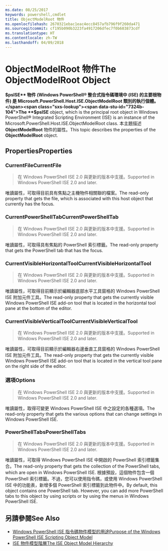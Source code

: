 ```yaml
---
ms.date: 08/25/2017
keywords: powershell,cmdlet
title: ObjectModelRoot 物件
ms.openlocfilehash: 2670321ebac1eac4ecc8457afb796f9f260da471
ms.sourcegitcommit: cf195b090b3223fa4917206dfec7f0b603873cdf
ms.translationtype: HT
ms.contentlocale: zh-TW
ms.lasthandoff: 04/09/2018
---
```

# <a name="the-objectmodelroot-object"></a><span data-ttu-id="7324b-103">ObjectModelRoot 物件</span><span class="sxs-lookup"><span data-stu-id="7324b-103">The ObjectModelRoot Object</span></span>

<span data-ttu-id="7324b-104">**$psISE** 物件 (Windows PowerShell® 整合式指令碼環境中 (ISE) 的主要根物件) 是 Microsoft.PowerShell.Host.ISE.ObjectModelRoot 類別的執行個體。</span><span class="sxs-lookup"><span data-stu-id="7324b-104">The **$psISE** object, which is the principal root object in Windows PowerShell® Integrated Scripting Environment (ISE) is an instance of the Microsoft.PowerShell.Host.ISE.ObjectModelRoot class.</span></span>
<span data-ttu-id="7324b-105">本主題描述 **ObjectModelRoot** 物件的屬性。</span><span class="sxs-lookup"><span data-stu-id="7324b-105">This topic describes the properties of the **ObjectModelRoot** object.</span></span>

## <a name="properties"></a><span data-ttu-id="7324b-106">Properties</span><span class="sxs-lookup"><span data-stu-id="7324b-106">Properties</span></span>

### <a name="currentfile"></a><span data-ttu-id="7324b-107">CurrentFile</span><span class="sxs-lookup"><span data-stu-id="7324b-107">CurrentFile</span></span>

> <span data-ttu-id="7324b-108">在 Windows PowerShell ISE 2.0 與更新的版本中支援。</span><span class="sxs-lookup"><span data-stu-id="7324b-108">Supported in Windows PowerShell ISE 2.0 and later.</span></span>

<span data-ttu-id="7324b-109">唯讀屬性，可取得目前具有焦點之主機物件相關聯的檔案。</span><span class="sxs-lookup"><span data-stu-id="7324b-109">The read-only property that gets the file, which is associated with this host object that currently has the focus.</span></span>

### <a name="currentpowershelltab"></a><span data-ttu-id="7324b-110">CurrentPowerShellTab</span><span class="sxs-lookup"><span data-stu-id="7324b-110">CurrentPowerShellTab</span></span>

> <span data-ttu-id="7324b-111">在 Windows PowerShell ISE 2.0 與更新的版本中支援。</span><span class="sxs-lookup"><span data-stu-id="7324b-111">Supported in Windows PowerShell ISE 2.0 and later.</span></span>

<span data-ttu-id="7324b-112">唯讀屬性，可取得具有焦點的 PowerShell 索引標籤。</span><span class="sxs-lookup"><span data-stu-id="7324b-112">The read-only property that gets the PowerShell tab that has the focus.</span></span>

### <a name="currentvisiblehorizontaltool"></a><span data-ttu-id="7324b-113">CurrentVisibleHorizontalTool</span><span class="sxs-lookup"><span data-stu-id="7324b-113">CurrentVisibleHorizontalTool</span></span>

> <span data-ttu-id="7324b-114">在 Windows PowerShell ISE 2.0 與更新的版本中支援。</span><span class="sxs-lookup"><span data-stu-id="7324b-114">Supported in Windows PowerShell ISE 2.0 and later.</span></span>

<span data-ttu-id="7324b-115">唯讀屬性，可取得目前顯示於編輯器底部水平工具窗格的 Windows PowerShell ISE 附加元件工具。</span><span class="sxs-lookup"><span data-stu-id="7324b-115">The read-only property that gets the currently visible Windows PowerShell ISE add-on tool that is located in the horizontal tool pane at the bottom of the editor.</span></span>

### <a name="currentvisibleverticaltool"></a><span data-ttu-id="7324b-116">CurrentVisibleVerticalTool</span><span class="sxs-lookup"><span data-stu-id="7324b-116">CurrentVisibleVerticalTool</span></span>

> <span data-ttu-id="7324b-117">在 Windows PowerShell ISE 2.0 與更新的版本中支援。</span><span class="sxs-lookup"><span data-stu-id="7324b-117">Supported in Windows PowerShell ISE 2.0 and later.</span></span>

<span data-ttu-id="7324b-118">唯讀屬性，可取得目前顯示於編輯器右邊垂直工具窗格的 Windows PowerShell ISE 附加元件工具。</span><span class="sxs-lookup"><span data-stu-id="7324b-118">The read-only property that gets the currently visible Windows PowerShell ISE add-on tool that is located in the vertical tool pane on the right side of the editor.</span></span>

### <a name="options"></a><span data-ttu-id="7324b-119">選項</span><span class="sxs-lookup"><span data-stu-id="7324b-119">Options</span></span>

> <span data-ttu-id="7324b-120">在 Windows PowerShell ISE 2.0 與更新的版本中支援。</span><span class="sxs-lookup"><span data-stu-id="7324b-120">Supported in Windows PowerShell ISE 2.0 and later.</span></span>

<span data-ttu-id="7324b-121">唯讀屬性，取得可變更 Windows PowerShell ISE 中之設定的各種選項。</span><span class="sxs-lookup"><span data-stu-id="7324b-121">The read-only property that gets the various options that can change settings in Windows PowerShell ISE.</span></span>

### <a name="powershelltabs"></a><span data-ttu-id="7324b-122">PowerShellTabs</span><span class="sxs-lookup"><span data-stu-id="7324b-122">PowerShellTabs</span></span>

> <span data-ttu-id="7324b-123">在 Windows PowerShell ISE 2.0 與更新的版本中支援。</span><span class="sxs-lookup"><span data-stu-id="7324b-123">Supported in Windows PowerShell ISE 2.0 and later.</span></span>

<span data-ttu-id="7324b-124">唯讀屬性，可取得 Windows PowerShell ISE 中開啟的 PowerShell 索引標籤集合。</span><span class="sxs-lookup"><span data-stu-id="7324b-124">The read-only property that gets the collection of the PowerShell tabs, which are open in Windows PowerShell ISE.</span></span> <span data-ttu-id="7324b-125">根據預設，這個物件包含一個 PowerShell 索引標籤。不過，您可以使用指令碼，或使用 Windows PowerShell ISE 中的功能表，新增多個 PowerShell 索引標籤到此物件中。</span><span class="sxs-lookup"><span data-stu-id="7324b-125">By default, this object contains one PowerShell tab. However, you can add more PowerShell tabs to this object by using scripts or by using the menus in Windows PowerShell ISE.</span></span>

## <a name="see-also"></a><span data-ttu-id="7324b-126">另請參閱</span><span class="sxs-lookup"><span data-stu-id="7324b-126">See Also</span></span>

- [<span data-ttu-id="7324b-127">Windows PowerShell ISE 指令碼物件模型的用途</span><span class="sxs-lookup"><span data-stu-id="7324b-127">Purpose of the Windows PowerShell ISE Scripting Object Model</span></span>](Purpose-of-the-Windows-PowerShell-ISE-Scripting-Object-Model.md)
- [<span data-ttu-id="7324b-128">ISE 物件模型階層</span><span class="sxs-lookup"><span data-stu-id="7324b-128">The ISE Object Model Hierarchy</span></span>](The-ISE-Object-Model-Hierarchy.md)